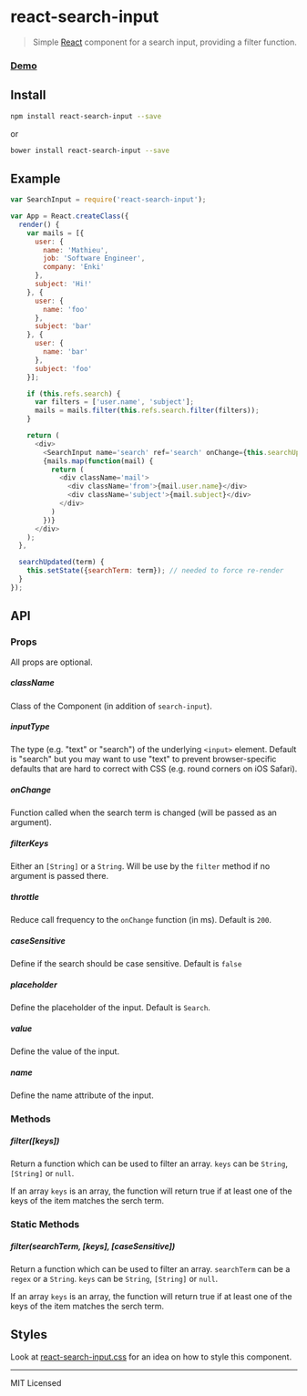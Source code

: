 # react-search-input

> Simple [React](http://facebook.github.io/react/index.html) component for a search input, providing a filter function.

### [Demo](https://enki-com.github.io/react-search-input)

## Install

```bash
npm install react-search-input --save
```

or

```bash
bower install react-search-input --save
```

## Example

```javascript
var SearchInput = require('react-search-input');

var App = React.createClass({
  render() {
    var mails = [{
      user: {
        name: 'Mathieu',
        job: 'Software Engineer',
        company: 'Enki'
      },
      subject: 'Hi!'
    }, {
      user: {
        name: 'foo'
      },
      subject: 'bar'
    }, {
      user: {
        name: 'bar'
      },
      subject: 'foo'
    }];

    if (this.refs.search) {
      var filters = ['user.name', 'subject'];
      mails = mails.filter(this.refs.search.filter(filters));
    }

    return (
      <div>
        <SearchInput name='search' ref='search' onChange={this.searchUpdated} />
        {mails.map(function(mail) {
          return (
            <div className='mail'>
              <div className='from'>{mail.user.name}</div>
              <div className='subject'>{mail.subject}</div>
            </div>
          )
        })}
      </div>
    );
  },

  searchUpdated(term) {
    this.setState({searchTerm: term}); // needed to force re-render
  }
});
```

## API

### Props

All props are optional.

##### className

Class of the Component (in addition of `search-input`).

##### inputType

The  type (e.g. "text" or "search") of the underlying `<input>` element.
Default is "search" but you may want to use "text" to prevent browser-specific defaults that are hard to correct with CSS (e.g. round corners on iOS Safari).

##### onChange

Function called when the search term is changed (will be passed as an argument).

##### filterKeys

Either an `[String]` or a `String`. Will be use by the `filter` method if no argument is passed there.

##### throttle

Reduce call frequency to the `onChange` function (in ms). Default is `200`.

##### caseSensitive

Define if the search should be case sensitive. Default is `false`

##### placeholder

Define the placeholder of the input. Default is `Search`.

##### value

Define the value of the input.

##### name

Define the name attribute of the input.

### Methods

##### filter([keys])

Return a function which can be used to filter an array. `keys` can be `String`, `[String]` or `null`.

If an array `keys` is an array, the function will return true if at least one of the keys of the item matches the serch term.

### Static Methods

##### filter(searchTerm, [keys], [caseSensitive])

Return a function which can be used to filter an array. `searchTerm` can be a `regex` or a `String`. `keys` can be `String`, `[String]` or `null`.

If an array `keys` is an array, the function will return true if at least one of the keys of the item matches the serch term.

## Styles

Look at [react-search-input.css](https://github.com/mathieudutour/react-search-input/blob/master/react-search-input.css) for an idea on how to style this component.

---

MIT Licensed
